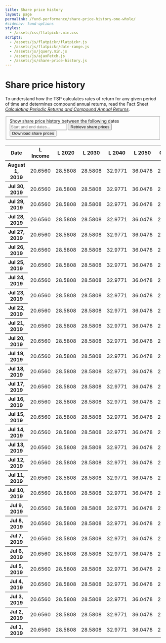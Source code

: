 ```yaml
---
title: Share price history
layout: page
permalink: /fund-performance/share-price-history-one-whole/
#sidenav: fund-options
styles:
  - /assets/css/flatpickr.min.css
scripts:
  - /assets/js/flatpickr/flatpickr.js
  - /assets/js/flatpickr/date-range.js
  - /assets/js/jquery.min.js
  - /assets/js/ajaxFetch.js
  - /assets/js/share-price-history.js
---
```

# Share price history

To understand how the TSP calculates rates of return for any given period of time and determines compound annual returns, read the Fact Sheet [_Calculating Periodic Returns and Compound Annual Returns_](/publications/oc05-16w.pdf).

<form class="share-price-date-range" action="javascript:void(0);">
<fieldset>
<label>
  <div>Show share price history between the following dates</div>
  <input id="fundDates" placeholder="Start and end dates..." class="date-range" />
</label>
<button class="usa-button" onClick='getSharePrices();'>Retrieve share prices</button>
<button class="usa-button-secondary" onClick='downloadSharePrices();'>
  Download share prices <i class="fal fa-arrow-alt-to-bottom"></i></button>
</fieldset>
</form>
<section class="share-price-table">
<div class="table-side-scroll">

  <table>
    <thead>
      <tr>
        <th scope="col">Date</th>
        <th scope="col" class="border-l-fund">L Income</th>
        <th scope="col" class="border-l-fund">L 2020</th>
        <th scope="col" class="border-l-fund">L 2030</th>
        <th scope="col" class="border-l-fund">L 2040</th>
        <th scope="col" class="border-l-fund">L 2050</th>
        <th scope="col" class="border-g-fund">G Fund</th>
        <th scope="col" class="border-f-fund">F Fund</th>
        <th scope="col" class="border-c-fund">C Fund</th>
        <th scope="col" class="border-s-fund">S Fund</th>
        <th scope="col" class="border-i-fund">I Fund</th>
      </tr>
    </thead>
    <tbody>
      <tr>
        <th>August 1, 2019</th>
        <td>20.6560</td>
        <td>28.5808</td>
        <td>28.5808</td>
        <td>32.9771</td>
        <td>36.0478</td>
        <td>20.9380</td>
        <td>16.2264</td>
        <td>19.2925</td>
        <td>43.2268</td>
        <td>53.4025</td>
      </tr>
      <tr>
        <th>Jul 30, 2019</th>
        <td>20.6560</td>
        <td>28.5808</td>
        <td>28.5808</td>
        <td>32.9771</td>
        <td>36.0478</td>
        <td>20.9380</td>
        <td>16.2264</td>
        <td>19.2925</td>
        <td>43.2268</td>
        <td>29.9259</td>
      </tr>
      <tr>
        <th>Jul 29, 2019</th>
        <td>20.6560</td>
        <td>28.5808</td>
        <td>28.5808</td>
        <td>32.9771</td>
        <td>36.0478</td>
        <td>20.9380</td>
        <td>16.2264</td>
        <td>19.2925</td>
        <td>43.2268</td>
        <td>29.9259</td>
      </tr>
      <tr>
        <th>Jul 28, 2019</th>
        <td>20.6560</td>
        <td>28.5808</td>
        <td>28.5808</td>
        <td>32.9771</td>
        <td>36.0478</td>
        <td>20.9380</td>
        <td>16.2264</td>
        <td>19.2925</td>
        <td>43.2268</td>
        <td>29.9259</td>
      </tr>
      <tr>
        <th>Jul 27, 2019</th>
        <td>20.6560</td>
        <td>28.5808</td>
        <td>28.5808</td>
        <td>32.9771</td>
        <td>36.0478</td>
        <td>20.9380</td>
        <td>16.2264</td>
        <td>19.2925</td>
        <td>43.2268</td>
        <td>29.9259</td>
      </tr>
      <tr>
        <th>Jul 26, 2019</th>
        <td>20.6560</td>
        <td>28.5808</td>
        <td>28.5808</td>
        <td>32.9771</td>
        <td>36.0478</td>
        <td>20.9380</td>
        <td>16.2264</td>
        <td>19.2925</td>
        <td>43.2268</td>
        <td>29.9259</td>
      </tr>
      <tr>
        <th>Jul 25, 2019</th>
        <td>20.6560</td>
        <td>28.5808</td>
        <td>28.5808</td>
        <td>32.9771</td>
        <td>36.0478</td>
        <td>20.9380</td>
        <td>16.2264</td>
        <td>19.2925</td>
        <td>43.2268</td>
        <td>29.9259</td>
      </tr>
      <tr>
        <th>Jul 24, 2019</th>
        <td>20.6560</td>
        <td>28.5808</td>
        <td>28.5808</td>
        <td>32.9771</td>
        <td>36.0478</td>
        <td>20.9380</td>
        <td>16.2264</td>
        <td>19.2925</td>
        <td>43.2268</td>
        <td>29.9259</td>
      </tr>
      <tr>
        <th>Jul 23, 2019</th>
        <td>20.6560</td>
        <td>28.5808</td>
        <td>28.5808</td>
        <td>32.9771</td>
        <td>36.0478</td>
        <td>20.9380</td>
        <td>16.2264</td>
        <td>19.2925</td>
        <td>43.2268</td>
        <td>29.9259</td>
      </tr>
      <tr>
        <th>Jul 22, 2019</th>
        <td>20.6560</td>
        <td>28.5808</td>
        <td>28.5808</td>
        <td>32.9771</td>
        <td>36.0478</td>
        <td>20.9380</td>
        <td>16.2264</td>
        <td>19.2925</td>
        <td>43.2268</td>
        <td>29.9259</td>
      </tr>
      <tr>
        <th>Jul 21, 2019</th>
        <td>20.6560</td>
        <td>28.5808</td>
        <td>28.5808</td>
        <td>32.9771</td>
        <td>36.0478</td>
        <td>20.9380</td>
        <td>16.2264</td>
        <td>19.2925</td>
        <td>43.2268</td>
        <td>29.9259</td>
      </tr>
      <tr>
        <th>Jul 20, 2019</th>
        <td>20.6560</td>
        <td>28.5808</td>
        <td>28.5808</td>
        <td>32.9771</td>
        <td>36.0478</td>
        <td>20.9380</td>
        <td>16.2264</td>
        <td>19.2925</td>
        <td>43.2268</td>
        <td>29.9259</td>
      </tr>
      <tr>
        <th>Jul 19, 2019</th>
        <td>20.6560</td>
        <td>28.5808</td>
        <td>28.5808</td>
        <td>32.9771</td>
        <td>36.0478</td>
        <td>20.9380</td>
        <td>16.2264</td>
        <td>19.2925</td>
        <td>43.2268</td>
        <td>29.9259</td>
      </tr>
      <tr>
        <th>Jul 18, 2019</th>
        <td>20.6560</td>
        <td>28.5808</td>
        <td>28.5808</td>
        <td>32.9771</td>
        <td>36.0478</td>
        <td>20.9380</td>
        <td>16.2264</td>
        <td>19.2925</td>
        <td>43.2268</td>
        <td>29.9259</td>
      </tr>
      <tr>
        <th>Jul 17, 2019</th>
        <td>20.6560</td>
        <td>28.5808</td>
        <td>28.5808</td>
        <td>32.9771</td>
        <td>36.0478</td>
        <td>20.9380</td>
        <td>16.2264</td>
        <td>19.2925</td>
        <td>43.2268</td>
        <td>29.9259</td>
      </tr>
      <tr>
        <th>Jul 16, 2019</th>
        <td>20.6560</td>
        <td>28.5808</td>
        <td>28.5808</td>
        <td>32.9771</td>
        <td>36.0478</td>
        <td>20.9380</td>
        <td>16.2264</td>
        <td>19.2925</td>
        <td>43.2268</td>
        <td>29.9259</td>
      </tr>
      <tr>
        <th>Jul 15, 2019</th>
        <td>20.6560</td>
        <td>28.5808</td>
        <td>28.5808</td>
        <td>32.9771</td>
        <td>36.0478</td>
        <td>20.9380</td>
        <td>16.2264</td>
        <td>19.2925</td>
        <td>43.2268</td>
        <td>29.9259</td>
      </tr>
      <tr>
        <th>Jul 14, 2019</th>
        <td>20.6560</td>
        <td>28.5808</td>
        <td>28.5808</td>
        <td>32.9771</td>
        <td>36.0478</td>
        <td>20.9380</td>
        <td>16.2264</td>
        <td>19.2925</td>
        <td>43.2268</td>
        <td>29.9259</td>
      </tr>
      <tr>
        <th>Jul 13, 2019</th>
        <td>20.6560</td>
        <td>28.5808</td>
        <td>28.5808</td>
        <td>32.9771</td>
        <td>36.0478</td>
        <td>20.9380</td>
        <td>16.2264</td>
        <td>19.2925</td>
        <td>43.2268</td>
        <td>29.9259</td>
      </tr>
      <tr>
        <th>Jul 12, 2019</th>
        <td>20.6560</td>
        <td>28.5808</td>
        <td>28.5808</td>
        <td>32.9771</td>
        <td>36.0478</td>
        <td>20.9380</td>
        <td>16.2264</td>
        <td>19.2925</td>
        <td>43.2268</td>
        <td>29.9259</td>
      </tr>
      <tr>
        <th>Jul 11, 2019</th>
        <td>20.6560</td>
        <td>28.5808</td>
        <td>28.5808</td>
        <td>32.9771</td>
        <td>36.0478</td>
        <td>20.9380</td>
        <td>16.2264</td>
        <td>19.2925</td>
        <td>43.2268</td>
        <td>29.9259</td>
      </tr>
      <tr>
        <th>Jul 10, 2019</th>
        <td>20.6560</td>
        <td>28.5808</td>
        <td>28.5808</td>
        <td>32.9771</td>
        <td>36.0478</td>
        <td>20.9380</td>
        <td>16.2264</td>
        <td>19.2925</td>
        <td>43.2268</td>
        <td>29.9259</td>
      </tr>
      <tr>
        <th>Jul 9, 2019</th>
        <td>20.6560</td>
        <td>28.5808</td>
        <td>28.5808</td>
        <td>32.9771</td>
        <td>36.0478</td>
        <td>20.9380</td>
        <td>16.2264</td>
        <td>19.2925</td>
        <td>43.2268</td>
        <td>29.9259</td>
      </tr>
      <tr>
        <th>Jul 8, 2019</th>
        <td>20.6560</td>
        <td>28.5808</td>
        <td>28.5808</td>
        <td>32.9771</td>
        <td>36.0478</td>
        <td>20.9380</td>
        <td>16.2264</td>
        <td>19.2925</td>
        <td>43.2268</td>
        <td>29.9259</td>
      </tr>
      <tr>
        <th>Jul 7, 2019</th>
        <td>20.6560</td>
        <td>28.5808</td>
        <td>28.5808</td>
        <td>32.9771</td>
        <td>36.0478</td>
        <td>20.9380</td>
        <td>16.2264</td>
        <td>19.2925</td>
        <td>43.2268</td>
        <td>29.9259</td>
      </tr>
      <tr>
        <th>Jul 6, 2019</th>
        <td>20.6560</td>
        <td>28.5808</td>
        <td>28.5808</td>
        <td>32.9771</td>
        <td>36.0478</td>
        <td>20.9380</td>
        <td>16.2264</td>
        <td>19.2925</td>
        <td>43.2268</td>
        <td>29.9259</td>
      </tr>
      <tr>
        <th>Jul 5, 2019</th>
        <td>20.6560</td>
        <td>28.5808</td>
        <td>28.5808</td>
        <td>32.9771</td>
        <td>36.0478</td>
        <td>20.9380</td>
        <td>16.2264</td>
        <td>19.2925</td>
        <td>43.2268</td>
        <td>29.9259</td>
      </tr>
      <tr>
        <th>Jul 4, 2019</th>
        <td>20.6560</td>
        <td>28.5808</td>
        <td>28.5808</td>
        <td>32.9771</td>
        <td>36.0478</td>
        <td>20.9380</td>
        <td>16.2264</td>
        <td>19.2925</td>
        <td>43.2268</td>
        <td>29.9259</td>
      </tr>
      <tr>
        <th>Jul 3, 2019</th>
        <td>20.6560</td>
        <td>28.5808</td>
        <td>28.5808</td>
        <td>32.9771</td>
        <td>36.0478</td>
        <td>20.9380</td>
        <td>16.2264</td>
        <td>19.2925</td>
        <td>43.2268</td>
        <td>29.9259</td>
      </tr>
      <tr>
        <th>Jul 2, 2019</th>
        <td>20.6560</td>
        <td>28.5808</td>
        <td>28.5808</td>
        <td>32.9771</td>
        <td>36.0478</td>
        <td>20.9380</td>
        <td>16.2264</td>
        <td>19.2925</td>
        <td>43.2268</td>
        <td>29.9259</td>
      </tr>
      <tr>
        <th>Jul 1, 2019</th>
        <td>20.6560</td>
        <td>28.5808</td>
        <td>28.5808</td>
        <td>32.9771</td>
        <td>36.0478</td>
        <td>20.9380</td>
        <td>16.2264</td>
        <td>19.2925</td>
        <td>43.2268</td>
        <td>29.9259</td>
      </tr>
    </tbody>
  </table>

</div>
</section>
